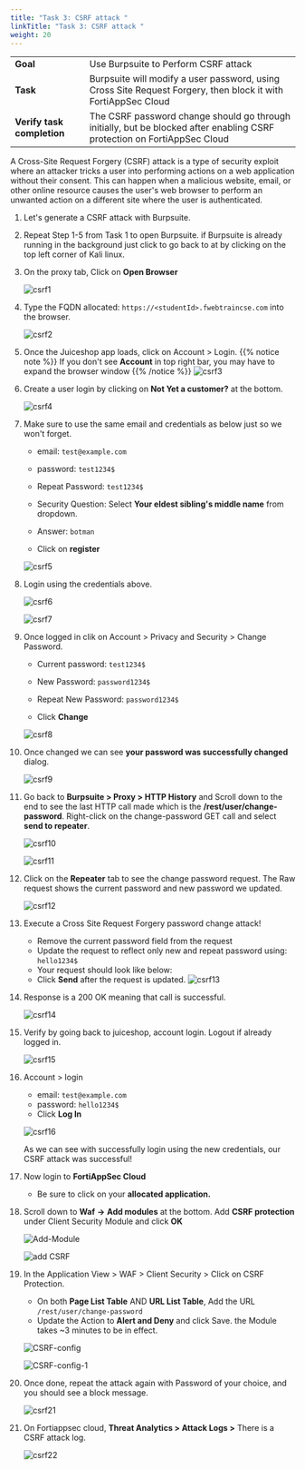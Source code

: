 ```yaml
---
title: "Task 3: CSRF attack "
linkTitle: "Task 3: CSRF attack "
weight: 20
---
```


|                            |    |  
|----------------------------| ----
| **Goal**                   | Use Burpsuite to Perform CSRF attack
| **Task**                   | Burpsuite will modify a user password, using Cross Site Request Forgery, then block it with FortiAppSec Cloud
| **Verify task completion** | The CSRF password change should go through initially, but be blocked after enabling CSRF protection on FortiAppSec Cloud

A Cross-Site Request Forgery (CSRF) attack is a type of security exploit where an attacker tricks a user into performing actions on a web application without their consent. This can happen when a malicious website, email, or other online resource causes the user's web browser to perform an unwanted action on a different site where the user is authenticated.

1. Let's generate a CSRF attack with Burpsuite. 

2. Repeat Step 1-5 from Task 1 to open Burpsuite. if Burpsuite is already running in the background just click to go back to at by clicking on the top left corner of Kali linux.

3. On the proxy tab, Click on **Open Browser**

    ![csrf1](csrf1.png)

4. Type the FQDN allocated: ```https://<studentId>.fwebtraincse.com``` into the browser.

    ![csrf2](csrf2.png)

5. Once the Juiceshop app loads, click on Account > Login.
    {{% notice note %}} If you don't see **Account** in top right bar, you may have to expand the browser window {{% /notice %}}
    ![csrf3](csrf3.png)

6. Create a user login by clicking on **Not Yet a customer?** at the bottom. 

    ![csrf4](csrf4.png)

7. Make sure to use the same email and credentials as below just so we won't forget. 

   - email: ```test@example.com```
   - password: ```test1234$```
   - Repeat Password: ```test1234$```
   - Security Question: Select **Your eldest sibling's middle name** from dropdown. 
   - Answer: ```botman```

   - Click on **register**

    ![csrf5](csrf5.png)

8. Login using the credentials above. 

    ![csrf6](csrf6.png)

    ![csrf7](csrf7.png)

9. Once logged in clik on Account > Privacy and Security > Change Password. 

   - Current password: ```test1234$```
   - New Password: ```password1234$```
   - Repeat New Password: ```password1234$```

   - Click **Change**

    ![csrf8](csrf8.png)

10. Once changed we can see **your password was successfully changed** dialog. 

    ![csrf9](csrf9.png)

11. Go back to **Burpsuite > Proxy > HTTP History** and Scroll down to the end to see the last HTTP call made which is the **/rest/user/change-password**. Right-click on the change-password GET call and select **send to repeater**. 

    ![csrf10](csrf10.png)
    
    ![csrf11](csrf11.png)

12. Click on the **Repeater** tab to see the change password request. The Raw request shows the current password and new password we updated. 

    ![csrf12](csrf12.png)

13. Execute a Cross Site Request Forgery password change attack!
    - Remove the current password field from the request
    - Update the request to reflect only new and repeat password using: ```hello1234$```
    - Your request should look like below:
    - Click **Send** after the request is updated. 
        ![csrf13](csrf13.png)

16. Response is a 200 OK meaning that call is successful. 

    ![csrf14](csrf14.png)

17. Verify by going back to juiceshop, account login. Logout if already logged in. 

    ![csrf15](csrf15.png)

18. Account > login 

    - email: ```test@example.com```
    - password: ```hello1234$```
    - Click **Log In**

    ![csrf16](csrf16.png)

    As we can see with successfully login using the new credentials, our CSRF attack was successful!

19. Now login to **FortiAppSec Cloud**
    - Be sure to click on your **allocated application.**

20. Scroll down to **Waf** **->** **Add modules** at the bottom. Add **CSRF protection** under Client Security Module and click **OK**

    ![Add-Module](Add-Module.png)
    
    ![add CSRF](<Add CSRF.png>)

21. In the Application View > WAF > Client Security > Click on CSRF Protection.
    - On both **Page List Table** AND **URL List Table**, Add the URL ```/rest/user/change-password```
    - Update the Action to **Alert and Deny** and click Save. the Module takes ~3 minutes to be in effect. 

    ![CSRF-config](CSRF-config.png)
    
    ![CSRF-config-1](CSRF-config-1.png)


22. Once done, repeat the attack again with Password of your choice, and you should see a block message. 

    ![csrf21](csrf21.png)

23. On Fortiappsec cloud, **Threat Analytics > Attack Logs >** There is a CSRF attack log.

    ![csrf22](csrf22.png)

